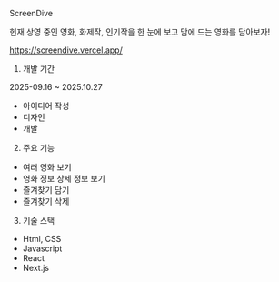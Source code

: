  ScreenDive

  현재 상영 중인 영화, 화제작, 인기작을 한 눈에 보고 맘에 드는 영화를 담아보자!
  
https://screendive.vercel.app/

1. 개발 기간

  2025-09.16 ~ 2025.10.27
- 아이디어 작성
- 디자인
- 개발

2. 주요 기능
- 여러 영화 보기
- 영화 정보 상세 정보 보기
- 즐겨찾기 담기
- 즐겨찾기 삭제


3. 기술 스택
- Html, CSS
- Javascript
- React
- Next.js
   
